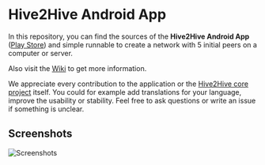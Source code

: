 Hive2Hive Android App
=====================

In this repository, you can find the sources of the **Hive2Hive Android App** ([Play Store](https://play.google.com/store/apps/details?id=org.hive2hive.mobile)) and simple runnable to create a network with 5 initial peers on a computer or server.

Also visit the [Wiki](https://github.com/Hive2Hive/Android/wiki) to get more information.

We appreciate every contribution to the application or the [Hive2Hive core project](https://github.com/Hive2Hive/Hive2Hive) itself. You could for example add translations for your language, improve the usability or stability. Feel free to ask questions or write an issue if something is unclear.

## Screenshots
![Screenshots](http://hive2hive.com/other_content/Android/Collage.png)
